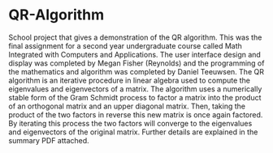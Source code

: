 # QR-Algorithm
School project that gives a demonstration of the QR algorithm.
This was the final assignment for a second year undergraduate course called Math Integrated with Computers and Applications. The user interface design and display was completed by Megan Fisher (Reynolds) and the programming of the mathematics and algorithm was completed by Daniel Teeuwsen. The QR algorithm is an iterative procedure in linear algebra used to compute the eigenvalues and eigenvectors of a matrix. The algorithm uses a numerically stable form of the Gram Schmidt process to factor a matrix into the product of an orthogonal matrix and an upper diagonal matrix. Then, taking the product of the two factors in reverse this new matrix is once again factored. By iterating this process the two factors will converge to the eigenvalues and eigenvectors of the original matrix. Further details are explained in the summary PDF attached.
